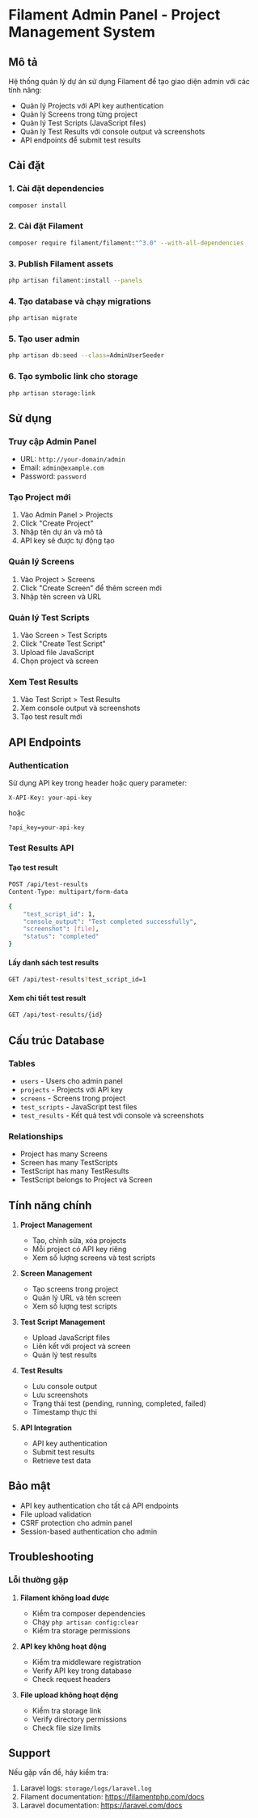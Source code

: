# Filament Admin Panel - Project Management System

## Mô tả
Hệ thống quản lý dự án sử dụng Filament để tạo giao diện admin với các tính năng:
- Quản lý Projects với API key authentication
- Quản lý Screens trong từng project
- Quản lý Test Scripts (JavaScript files)
- Quản lý Test Results với console output và screenshots
- API endpoints để submit test results

## Cài đặt

### 1. Cài đặt dependencies
```bash
composer install
```

### 2. Cài đặt Filament
```bash
composer require filament/filament:"^3.0" --with-all-dependencies
```

### 3. Publish Filament assets
```bash
php artisan filament:install --panels
```

### 4. Tạo database và chạy migrations
```bash
php artisan migrate
```

### 5. Tạo user admin
```bash
php artisan db:seed --class=AdminUserSeeder
```

### 6. Tạo symbolic link cho storage
```bash
php artisan storage:link
```

## Sử dụng

### Truy cập Admin Panel
- URL: `http://your-domain/admin`
- Email: `admin@example.com`
- Password: `password`

### Tạo Project mới
1. Vào Admin Panel > Projects
2. Click "Create Project"
3. Nhập tên dự án và mô tả
4. API key sẽ được tự động tạo

### Quản lý Screens
1. Vào Project > Screens
2. Click "Create Screen" để thêm screen mới
3. Nhập tên screen và URL

### Quản lý Test Scripts
1. Vào Screen > Test Scripts
2. Click "Create Test Script"
3. Upload file JavaScript
4. Chọn project và screen

### Xem Test Results
1. Vào Test Script > Test Results
2. Xem console output và screenshots
3. Tạo test result mới

## API Endpoints

### Authentication
Sử dụng API key trong header hoặc query parameter:
```
X-API-Key: your-api-key
```
hoặc
```
?api_key=your-api-key
```

### Test Results API

#### Tạo test result
```bash
POST /api/test-results
Content-Type: multipart/form-data

{
    "test_script_id": 1,
    "console_output": "Test completed successfully",
    "screenshot": [file],
    "status": "completed"
}
```

#### Lấy danh sách test results
```bash
GET /api/test-results?test_script_id=1
```

#### Xem chi tiết test result
```bash
GET /api/test-results/{id}
```

## Cấu trúc Database

### Tables
- `users` - Users cho admin panel
- `projects` - Projects với API key
- `screens` - Screens trong project
- `test_scripts` - JavaScript test files
- `test_results` - Kết quả test với console và screenshots

### Relationships
- Project has many Screens
- Screen has many TestScripts
- TestScript has many TestResults
- TestScript belongs to Project và Screen

## Tính năng chính

1. **Project Management**
   - Tạo, chỉnh sửa, xóa projects
   - Mỗi project có API key riêng
   - Xem số lượng screens và test scripts

2. **Screen Management**
   - Tạo screens trong project
   - Quản lý URL và tên screen
   - Xem số lượng test scripts

3. **Test Script Management**
   - Upload JavaScript files
   - Liên kết với project và screen
   - Quản lý test results

4. **Test Results**
   - Lưu console output
   - Lưu screenshots
   - Trạng thái test (pending, running, completed, failed)
   - Timestamp thực thi

5. **API Integration**
   - API key authentication
   - Submit test results
   - Retrieve test data

## Bảo mật

- API key authentication cho tất cả API endpoints
- File upload validation
- CSRF protection cho admin panel
- Session-based authentication cho admin

## Troubleshooting

### Lỗi thường gặp

1. **Filament không load được**
   - Kiểm tra composer dependencies
   - Chạy `php artisan config:clear`
   - Kiểm tra storage permissions

2. **API key không hoạt động**
   - Kiểm tra middleware registration
   - Verify API key trong database
   - Check request headers

3. **File upload không hoạt động**
   - Kiểm tra storage link
   - Verify directory permissions
   - Check file size limits

## Support

Nếu gặp vấn đề, hãy kiểm tra:
1. Laravel logs: `storage/logs/laravel.log`
2. Filament documentation: https://filamentphp.com/docs
3. Laravel documentation: https://laravel.com/docs